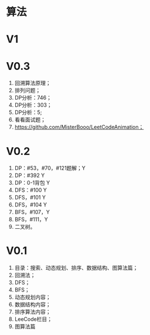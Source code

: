 # 算法

# V1

# V0.3 
1. 回溯算法原理；
2. 排列问题；
3. DP分析：746；
4. DP分析：303；
5. DP分析：5;
6. 看看面试题；
7. https://github.com/MisterBooo/LeetCodeAnimation；

# V0.2

1. DP：#53，#70，#121题解；Y
2. DP：#392 Y
3. DP：0-1背包 Y
4. DFS：#100 Y
5. DFS，#101 Y
6. DFS，#104 Y
7. BFS，#107，Y
9. BFS，#111，Y
10. 二叉树。

# V0.1
1. 目录：搜索、动态规划、排序、数据结构、图算法篇；
2. 回溯法；
3. DFS；
4. BFS；
5. 动态规划内容；
6. 数据结构内容；
7. 排序算法内容；
8. LeeCode栏目；
9. 图算法篇
